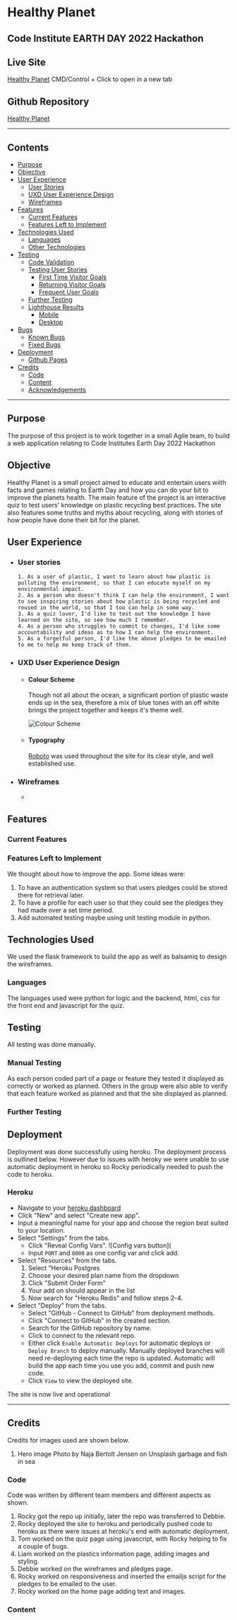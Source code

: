 # Healthy Planet

## Code Institute EARTH DAY 2022 Hackathon
## Live Site

[Healthy Planet](https://healthy-planet.herokuapp.com/) CMD/Control + Click to open in a new tab

## Github Repository

[Healthy Planet](https://github.com/cloki0610/healthy-planet)

***
## Contents
- [Purpose](#purpose)
- [Objective](#objective)
- [User Experience](#user-experience)
    - [User Stories](#user-stories)
    - [UXD User Experience Design](#uxd-user-experience-design)
    - [Wireframes](#wireframes)
- [Features](#features)
    - [Current Features](#current-features)
    - [Features Left to Implement](#features-left-to-implement)
- [Technologies Used](#technologies-used)
    - [Languages](#languages)
    - [Other Technologies](#other-technologies)
- [Testing](#testing)
    - [Code Validation](#code-validation)
    - [Testing User Stories](#testing-user-stories)
        - [First Time Visitor Goals](#first-time-visitor-goals)
        - [Returning Visitor Goals](#returning-visitor-goals)
        - [Frequent User Goals](#frequent-user-goals)
    - [Further Testing](#further-testing)
    - [Lighthouse Results](#lighthouse-results)
        - [Mobile](#mobile)
        - [Desktop](#desktop)
- [Bugs](#bugs)
    - [Known Bugs](#known-bugs)
    - [Fixed Bugs](#fixed-bugs)
- [Deployment](#deployment)
    - [Github Pages](#github-pages)
- [Credits](#credits)
    - [Code](#code)
    - [Content](#content)
    - [Acknowledgements](#acknowledgements)
***

## Purpose

The purpose of this project is to work together in a small Agile team, to build a web application relating to Code Institutes Earth Day 2022 Hackathon

## Objective

Healthy Planet is a small project aimed to educate and entertain users wiith facts and games relating to Earth Day and how you can do your bit to improve the planets health. The main feature of the project is an interactive quiz to test users' knowledge on plastic recycling best practices. The site also features some truths and myths about recycling, along with stories of how people have done their bit for the planet.

## User Experience

-   ### User stories

        1. As a user of plastic, I want to learn about how plastic is polluting the environment, so that I can educate myself on my environmental impact.
        2. As a person who doesn't think I can help the environment, I want to see inspiring stories about how plastic is being recycled and reused in the world, so that I too can help in some way.
        3. As a quiz lover, I'd like to test out the knowledge I have learned on the site, so see how much I remember.
        4. As a person who struggles to commit to changes, I'd like some accountability and ideas as to how I can help the environment.
        5. As a forgetful person, I'd like the above pledges to be emailed to me to help me keep track of them.
-   ### UXD User Experience Design

    -   #### Colour Scheme
        Though not all about the ocean, a significant portion of plastic waste ends up in the sea, therefore a mix of blue tones with an off white brings the project together and keeps it's theme well.

        ![Colour Scheme](healthyplanet/static/readme-content/images/Color-Palettes-for-Websites-Images-Environment5.jpg)
    -   #### Typography
        [Roboto](https://fonts.google.com/specimen/Roboto) was used throughout the site for its clear style, and well established use.

-   ### Wireframes
    - 

## Features

### Current Features

### Features Left to Implement

We thought about how to improve the app.  Some ideas were:
1.  To have an authentication system so that users pledges could be stored there for retrieval later.
2.  To have a profile for each user so that they could see the pledges they had made over a set time period.
3.  Add automated testing maybe using unit testing module in python.

## Technologies Used

We used the flask framework to build the app as well as balsamiq to design the wireframes.

### Languages

The languages used were python for logic and the backend, html, css for the front end and javascript for the quiz.

## Testing

All testing was done manually.

### Manual Testing

As each person coded part of a page or feature they tested it displayed as correctly or worked as planned.  Others in the group were also able to verify that each feature worked as planned and that the site displayed as planned.

### Further Testing

## Deployment

Deployment was done successfully using heroku.  The deployment process is outlined below.  However due to issues with heroky we were unable to use automatic deployment in heroku so Rocky periodically needed to push the code to heroku.

### Heroku

- Navigate to your [heroku dashboard](https://dashboard.heroku.com/apps)
- Click "New" and select "Create new app".  
- Input a meaningful name for your app and choose the region best suited to
  your location.
- Select "Settings" from the tabs.
  - Click "Reveal Config Vars".
    ![Config vars button](
  - Input `PORT` and `8000` as one config var and click add. 
- Select "Resources" from the tabs.
    1. Select "Heroku Postgres
    1. Choose your desired plan name from the dropdown
    1. Click "Submit Order Form"
    1. Your add on should appear in the list
    1. Now search for "Heroku Redis" and follow steps 2-4.
- Select "Deploy" from the tabs.  
  - Select "GitHub - Connect to GitHub" from deployment methods.  
  - Click "Connect to GitHub" in the created section.  
  - Search for the GitHub repository by name.  
  - Click to connect to the relevant repo.  
  - Either click `Enable Automatic Deploys` for automatic deploys or `Deploy
    Branch` to deploy manually. Manually deployed branches will need
    re-deploying each time the repo is updated. Automatic will build the app
    each time you use you add, commit and push new code.
  - Click `View` to view the deployed site.

The site is now live and operational

---

## Credits

Credits for images used are shown below.
1.  Hero image Photo by Naja Bertolt Jensen on Unsplash garbage and fish in sea


### Code

Code was written by different team members and different aspects as shown.
1.  Rocky got the repo up initially, later the repo was transferred to Debbie.
2.  Rocky deployed the site to heroku and periodically pushed code to heroku as there were issues at heroku's end with automatic deployment.
3.  Tom worked on the quiz page using javascript, with Rocky helping to fix a couple of bugs.
4.  Liam worked on the plastics information page, adding images and styling.
5.  Debbie worked on the wireframes and pledges page.
6.  Rocky worked on responsiveness and inserted the emailjs script for the pledges to be emailed to the user.
7.  Rocky worked on the home page adding text and images.


### Content
